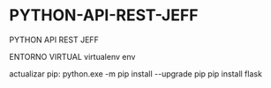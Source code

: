 # PYTHON-API-REST-JEFF
PYTHON API REST JEFF


ENTORNO VIRTUAL 
virtualenv env

actualizar pip:
python.exe -m pip install --upgrade pip
pip install flask

